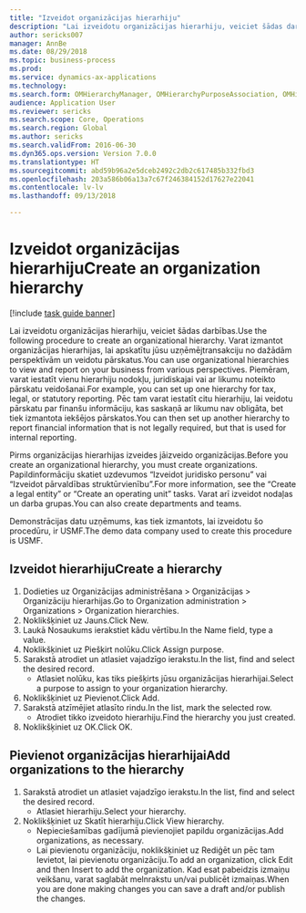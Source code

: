 ```yaml
--- 
title: "Izveidot organizācijas hierarhiju"
description: "Lai izveidotu organizācijas hierarhiju, veiciet šādas darbības."
author: sericks007
manager: AnnBe
ms.date: 08/29/2018
ms.topic: business-process
ms.prod: 
ms.service: dynamics-ax-applications
ms.technology: 
ms.search.form: OMHierarchyManager, OMHierarchyPurposeAssociation, OMHierarchySelection, HierarchyDesigner
audience: Application User
ms.reviewer: sericks
ms.search.scope: Core, Operations
ms.search.region: Global
ms.author: sericks
ms.search.validFrom: 2016-06-30
ms.dyn365.ops.version: Version 7.0.0
ms.translationtype: HT
ms.sourcegitcommit: abd59b96a2e5dceb2492c2db2c617485b332fbd3
ms.openlocfilehash: 203a586b06a13a7c67f246384152d17627e22041
ms.contentlocale: lv-lv
ms.lasthandoff: 09/13/2018

---
```

# <a name="create-an-organization-hierarchy"></a><span data-ttu-id="b71c6-103">Izveidot organizācijas hierarhiju</span><span class="sxs-lookup"><span data-stu-id="b71c6-103">Create an organization hierarchy</span></span>

[!include [task guide banner](../../includes/task-guide-banner.md)]

<span data-ttu-id="b71c6-104">Lai izveidotu organizācijas hierarhiju, veiciet šādas darbības.</span><span class="sxs-lookup"><span data-stu-id="b71c6-104">Use the following procedure to create an organizational hierarchy.</span></span> <span data-ttu-id="b71c6-105">Varat izmantot organizācijas hierarhijas, lai apskatītu jūsu uzņēmējtransakciju no dažādām perspektīvām un veidotu pārskatus.</span><span class="sxs-lookup"><span data-stu-id="b71c6-105">You can use organizational hierarchies to view and report on your business from various perspectives.</span></span> <span data-ttu-id="b71c6-106">Piemēram, varat iestatīt vienu hierarhiju nodokļu, juridiskajai vai ar likumu noteikto pārskatu veidošanai.</span><span class="sxs-lookup"><span data-stu-id="b71c6-106">For example, you can set up one hierarchy for tax, legal, or statutory reporting.</span></span> <span data-ttu-id="b71c6-107">Pēc tam varat iestatīt citu hierarhiju, lai veidotu pārskatu par finanšu informāciju, kas saskaņā ar likumu nav obligāta, bet tiek izmantota iekšējos pārskatos.</span><span class="sxs-lookup"><span data-stu-id="b71c6-107">You can then set up another hierarchy to report financial information that is not legally required, but that is used for internal reporting.</span></span> 



<span data-ttu-id="b71c6-108">Pirms organizācijas hierarhijas izveides jāizveido organizācijas.</span><span class="sxs-lookup"><span data-stu-id="b71c6-108">Before you create an organizational hierarchy, you must create organizations.</span></span> <span data-ttu-id="b71c6-109">Papildinformāciju skatiet uzdevumos “Izveidot juridisko personu” vai “Izveidot pārvaldības struktūrvienību”.</span><span class="sxs-lookup"><span data-stu-id="b71c6-109">For more information, see the “Create a legal entity” or “Create an operating unit” tasks.</span></span> <span data-ttu-id="b71c6-110">Varat arī izveidot nodaļas un darba grupas.</span><span class="sxs-lookup"><span data-stu-id="b71c6-110">You can also create departments and teams.</span></span> 



<span data-ttu-id="b71c6-111">Demonstrācijas datu uzņēmums, kas tiek izmantots, lai izveidotu šo procedūru, ir USMF.</span><span class="sxs-lookup"><span data-stu-id="b71c6-111">The demo data company used to create this procedure is USMF.</span></span>


## <a name="create-a-hierarchy"></a><span data-ttu-id="b71c6-112">Izveidot hierarhiju</span><span class="sxs-lookup"><span data-stu-id="b71c6-112">Create a hierarchy</span></span>
1. <span data-ttu-id="b71c6-113">Dodieties uz Organizācijas administrēšana > Organizācijas > Organizāciju hierarhijas.</span><span class="sxs-lookup"><span data-stu-id="b71c6-113">Go to Organization administration > Organizations > Organization hierarchies.</span></span>
2. <span data-ttu-id="b71c6-114">Noklikšķiniet uz Jauns.</span><span class="sxs-lookup"><span data-stu-id="b71c6-114">Click New.</span></span>
3. <span data-ttu-id="b71c6-115">Laukā Nosaukums ierakstiet kādu vērtību.</span><span class="sxs-lookup"><span data-stu-id="b71c6-115">In the Name field, type a value.</span></span>
4. <span data-ttu-id="b71c6-116">Noklikšķiniet uz Piešķirt nolūku.</span><span class="sxs-lookup"><span data-stu-id="b71c6-116">Click Assign purpose.</span></span>
5. <span data-ttu-id="b71c6-117">Sarakstā atrodiet un atlasiet vajadzīgo ierakstu.</span><span class="sxs-lookup"><span data-stu-id="b71c6-117">In the list, find and select the desired record.</span></span>
    * <span data-ttu-id="b71c6-118">Atlasiet nolūku, kas tiks piešķirts jūsu organizācijas hierarhijai.</span><span class="sxs-lookup"><span data-stu-id="b71c6-118">Select a purpose to assign to your organization hierarchy.</span></span>  
6. <span data-ttu-id="b71c6-119">Noklikšķiniet uz Pievienot.</span><span class="sxs-lookup"><span data-stu-id="b71c6-119">Click Add.</span></span>
7. <span data-ttu-id="b71c6-120">Sarakstā atzīmējiet atlasīto rindu.</span><span class="sxs-lookup"><span data-stu-id="b71c6-120">In the list, mark the selected row.</span></span>
    * <span data-ttu-id="b71c6-121">Atrodiet tikko izveidoto hierarhiju.</span><span class="sxs-lookup"><span data-stu-id="b71c6-121">Find the hierarchy you just created.</span></span>  
8. <span data-ttu-id="b71c6-122">Noklikšķiniet uz OK.</span><span class="sxs-lookup"><span data-stu-id="b71c6-122">Click OK.</span></span>

## <a name="add-organizations-to-the-hierarchy"></a><span data-ttu-id="b71c6-123">Pievienot organizācijas hierarhijai</span><span class="sxs-lookup"><span data-stu-id="b71c6-123">Add organizations to the hierarchy</span></span>
1. <span data-ttu-id="b71c6-124">Sarakstā atrodiet un atlasiet vajadzīgo ierakstu.</span><span class="sxs-lookup"><span data-stu-id="b71c6-124">In the list, find and select the desired record.</span></span>
    * <span data-ttu-id="b71c6-125">Atlasiet hierarhiju.</span><span class="sxs-lookup"><span data-stu-id="b71c6-125">Select your hierarchy.</span></span>  
2. <span data-ttu-id="b71c6-126">Noklikšķiniet uz Skatīt hierarhiju.</span><span class="sxs-lookup"><span data-stu-id="b71c6-126">Click View hierarchy.</span></span>
    * <span data-ttu-id="b71c6-127">Nepieciešamības gadījumā pievienojiet papildu organizācijas.</span><span class="sxs-lookup"><span data-stu-id="b71c6-127">Add organizations, as necessary.</span></span>  
    * <span data-ttu-id="b71c6-128">Lai pievienotu organizāciju, noklikšķiniet uz Rediģēt un pēc tam Ievietot, lai pievienotu organizāciju.</span><span class="sxs-lookup"><span data-stu-id="b71c6-128">To add an organization, click Edit and then Insert to add the organization.</span></span>     <span data-ttu-id="b71c6-129">Kad esat pabeidzis izmaiņu veikšanu, varat saglabāt melnrakstu un/vai publicēt izmaiņas.</span><span class="sxs-lookup"><span data-stu-id="b71c6-129">When you are done making changes you can save a draft and/or publish the changes.</span></span>  


